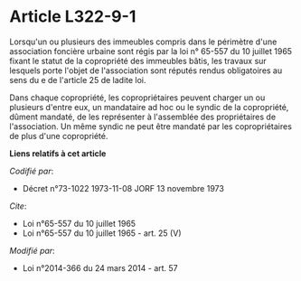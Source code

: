 # Article L322-9-1

Lorsqu'un ou plusieurs des immeubles compris dans le périmètre d'une association foncière urbaine sont régis par la loi n°
65-557 du 10 juillet 1965 fixant le statut de la copropriété des immeubles bâtis, les travaux sur lesquels porte l'objet de
l'association sont réputés rendus obligatoires au sens du e de l'article 25 de ladite loi. 

Dans chaque copropriété, les copropriétaires peuvent charger un ou plusieurs d'entre eux, un mandataire ad hoc ou le syndic
de la copropriété, dûment mandaté, de les représenter à l'assemblée des propriétaires de l'association. Un même syndic ne
peut être mandaté par les copropriétaires de plus d'une copropriété.

**Liens relatifs à cet article**

_Codifié par_:

  - Décret n°73-1022 1973-11-08 JORF 13 novembre 1973

_Cite_:

  - Loi n°65-557 du 10 juillet 1965
  - Loi n°65-557 du 10 juillet 1965 - art. 25 (V)

_Modifié par_:

  - Loi n°2014-366 du 24 mars 2014 - art. 57

